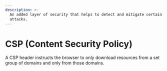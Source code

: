 ```yaml
---
description: >-
  An added layer of security that helps to detect and mitigate certain types of
  attacks.
---
```


# CSP (Content Security Policy)

A CSP header instructs the browser to only download resources from a set group of domains and only from those domains.

